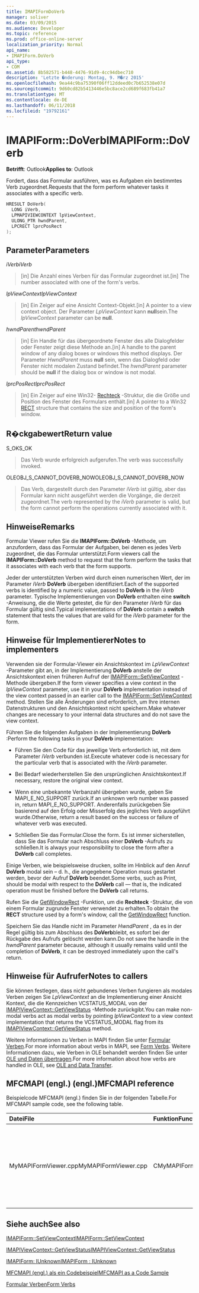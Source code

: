 ```yaml
---
title: IMAPIFormDoVerb
manager: soliver
ms.date: 03/09/2015
ms.audience: Developer
ms.topic: reference
ms.prod: office-online-server
localization_priority: Normal
api_name:
- IMAPIForm.DoVerb
api_type:
- COM
ms.assetid: 8b582571-b448-4476-91d9-4cc94dbec710
description: 'Letzte �nderung: Montag, 9. M�rz 2015'
ms.openlocfilehash: 9ea44c9ba75390f06ff12ddeed0c7b652538e07d
ms.sourcegitcommit: 9d60cd82b5413446e5bc8ace2cd689f683fb41a7
ms.translationtype: MT
ms.contentlocale: de-DE
ms.lasthandoff: 06/11/2018
ms.locfileid: "19792161"
---
```

# <a name="imapiformdoverb"></a><span data-ttu-id="c2731-103">IMAPIForm::DoVerb</span><span class="sxs-lookup"><span data-stu-id="c2731-103">IMAPIForm::DoVerb</span></span>

  
  
<span data-ttu-id="c2731-104">**Betrifft**: Outlook</span><span class="sxs-lookup"><span data-stu-id="c2731-104">**Applies to**: Outlook</span></span> 
  
<span data-ttu-id="c2731-105">Fordert, dass das Formular ausführen, was es Aufgaben ein bestimmtes Verb zugeordnet.</span><span class="sxs-lookup"><span data-stu-id="c2731-105">Requests that the form perform whatever tasks it associates with a specific verb.</span></span>
  
```cpp
HRESULT DoVerb(
  LONG iVerb,
  LPMAPIVIEWCONTEXT lpViewContext,
  ULONG_PTR hwndParent,
  LPCRECT lprcPosRect
);
```

## <a name="parameters"></a><span data-ttu-id="c2731-106">Parameter</span><span class="sxs-lookup"><span data-stu-id="c2731-106">Parameters</span></span>

 <span data-ttu-id="c2731-107">_iVerb_</span><span class="sxs-lookup"><span data-stu-id="c2731-107">_iVerb_</span></span>
  
> <span data-ttu-id="c2731-108">[in] Die Anzahl eines Verben für das Formular zugeordnet ist.</span><span class="sxs-lookup"><span data-stu-id="c2731-108">[in] The number associated with one of the form's verbs.</span></span>
    
 <span data-ttu-id="c2731-109">_lpViewContext_</span><span class="sxs-lookup"><span data-stu-id="c2731-109">_lpViewContext_</span></span>
  
> <span data-ttu-id="c2731-110">[in] Ein Zeiger auf eine Ansicht Context-Objekt.</span><span class="sxs-lookup"><span data-stu-id="c2731-110">[in] A pointer to a view context object.</span></span> <span data-ttu-id="c2731-111">Der Parameter _LpViewContext_ kann **null**sein.</span><span class="sxs-lookup"><span data-stu-id="c2731-111">The  _lpViewContext_ parameter can be **null**.</span></span>
    
 <span data-ttu-id="c2731-112">_hwndParent_</span><span class="sxs-lookup"><span data-stu-id="c2731-112">_hwndParent_</span></span>
  
> <span data-ttu-id="c2731-113">[in] Ein Handle für das übergeordnete Fenster des alle Dialogfelder oder Fenster zeigt diese Methode an.</span><span class="sxs-lookup"><span data-stu-id="c2731-113">[in] A handle to the parent window of any dialog boxes or windows this method displays.</span></span> <span data-ttu-id="c2731-114">Der Parameter _HwndParent_ muss **null** sein, wenn das Dialogfeld oder Fenster nicht modalen Zustand befindet.</span><span class="sxs-lookup"><span data-stu-id="c2731-114">The  _hwndParent_ parameter should be **null** if the dialog box or window is not modal.</span></span> 
    
 <span data-ttu-id="c2731-115">_lprcPosRect_</span><span class="sxs-lookup"><span data-stu-id="c2731-115">_lprcPosRect_</span></span>
  
> <span data-ttu-id="c2731-116">[in] Ein Zeiger auf eine Win32- [Rechteck](http://msdn.microsoft.com/de-de/library/dd162897%28VS.85%29.aspx) -Struktur, die die Größe und Position des Fenster des Formulars enthält.</span><span class="sxs-lookup"><span data-stu-id="c2731-116">[in] A pointer to a Win32 [RECT](http://msdn.microsoft.com/de-de/library/dd162897%28VS.85%29.aspx) structure that contains the size and position of the form's window.</span></span> 
    
## <a name="return-value"></a><span data-ttu-id="c2731-117">R�ckgabewert</span><span class="sxs-lookup"><span data-stu-id="c2731-117">Return value</span></span>

<span data-ttu-id="c2731-118">S_OK</span><span class="sxs-lookup"><span data-stu-id="c2731-118">S_OK</span></span> 
  
> <span data-ttu-id="c2731-119">Das Verb wurde erfolgreich aufgerufen.</span><span class="sxs-lookup"><span data-stu-id="c2731-119">The verb was successfully invoked.</span></span>
    
<span data-ttu-id="c2731-120">OLEOBJ_S_CANNOT_DOVERB_NOW</span><span class="sxs-lookup"><span data-stu-id="c2731-120">OLEOBJ_S_CANNOT_DOVERB_NOW</span></span> 
  
> <span data-ttu-id="c2731-121">Das Verb, dargestellt durch den Parameter _iVerb_ ist gültig, aber das Formular kann nicht ausgeführt werden die Vorgänge, die derzeit zugeordnet.</span><span class="sxs-lookup"><span data-stu-id="c2731-121">The verb represented by the  _iVerb_ parameter is valid, but the form cannot perform the operations currently associated with it.</span></span> 
    
## <a name="remarks"></a><span data-ttu-id="c2731-122">Hinweise</span><span class="sxs-lookup"><span data-stu-id="c2731-122">Remarks</span></span>

<span data-ttu-id="c2731-123">Formular Viewer rufen Sie die **IMAPIForm::DoVerb** -Methode, um anzufordern, dass das Formular der Aufgaben, bei denen es jedes Verb zugeordnet, die das Formular unterstützt.</span><span class="sxs-lookup"><span data-stu-id="c2731-123">Form viewers call the **IMAPIForm::DoVerb** method to request that the form perform the tasks that it associates with each verb that the form supports.</span></span> 
  
<span data-ttu-id="c2731-124">Jeder der unterstützten Verben wird durch einen numerischen Wert, der im Parameter _iVerb_ **DoVerb** übergeben identifiziert.</span><span class="sxs-lookup"><span data-stu-id="c2731-124">Each of the supported verbs is identified by a numeric value, passed to **DoVerb** in the  _iVerb_ parameter.</span></span> <span data-ttu-id="c2731-125">Typische Implementierungen von **DoVerb** enthalten eine **switch** -Anweisung, die die Werte getestet, die für den Parameter _iVerb_ für das Formular gültig sind.</span><span class="sxs-lookup"><span data-stu-id="c2731-125">Typical implementations of **DoVerb** contain a **switch** statement that tests the values that are valid for the  _iVerb_ parameter for the form.</span></span> 
  
## <a name="notes-to-implementers"></a><span data-ttu-id="c2731-126">Hinweise für Implementierer</span><span class="sxs-lookup"><span data-stu-id="c2731-126">Notes to implementers</span></span>

<span data-ttu-id="c2731-127">Verwenden sie der Formular-Viewer ein Ansichtskontext im _LpViewContext_ -Parameter gibt an, in der Implementierung **DoVerb** anstelle der Ansichtskontext einen früheren Aufruf der [IMAPIForm::SetViewContext](imapiform-setviewcontext.md) -Methode übergeben.</span><span class="sxs-lookup"><span data-stu-id="c2731-127">If the form viewer specifies a view context in the  _lpViewContext_ parameter, use it in your **DoVerb** implementation instead of the view context passed in an earlier call to the [IMAPIForm::SetViewContext](imapiform-setviewcontext.md) method.</span></span> <span data-ttu-id="c2731-128">Stellen Sie alle Änderungen sind erforderlich, um Ihre internen Datenstrukturen und den Ansichtskontext nicht speichern.</span><span class="sxs-lookup"><span data-stu-id="c2731-128">Make whatever changes are necessary to your internal data structures and do not save the view context.</span></span> 
  
<span data-ttu-id="c2731-129">Führen Sie die folgenden Aufgaben in der Implementierung **DoVerb** :</span><span class="sxs-lookup"><span data-stu-id="c2731-129">Perform the following tasks in your **DoVerb** implementation:</span></span> 
  
- <span data-ttu-id="c2731-130">Führen Sie den Code für das jeweilige Verb erforderlich ist, mit dem Parameter _iVerb_ verbunden ist.</span><span class="sxs-lookup"><span data-stu-id="c2731-130">Execute whatever code is necessary for the particular verb that is associated with the  _iVerb_ parameter.</span></span> 
    
- <span data-ttu-id="c2731-131">Bei Bedarf wiederherstellen Sie den ursprünglichen Ansichtskontext.</span><span class="sxs-lookup"><span data-stu-id="c2731-131">If necessary, restore the original view context.</span></span>
    
- <span data-ttu-id="c2731-132">Wenn eine unbekannte Verbanzahl übergeben wurde, geben Sie MAPI_E_NO_SUPPORT zurück.</span><span class="sxs-lookup"><span data-stu-id="c2731-132">If an unknown verb number was passed in, return MAPI_E_NO_SUPPORT.</span></span> <span data-ttu-id="c2731-133">Anderenfalls zurückgeben Sie basierend auf den Erfolg oder Misserfolg des jegliches Verb ausgeführt wurde.</span><span class="sxs-lookup"><span data-stu-id="c2731-133">Otherwise, return a result based on the success or failure of whatever verb was executed.</span></span>
    
- <span data-ttu-id="c2731-134">Schließen Sie das Formular.</span><span class="sxs-lookup"><span data-stu-id="c2731-134">Close the form.</span></span> <span data-ttu-id="c2731-135">Es ist immer sicherstellen, dass Sie das Formular nach Abschluss einer **DoVerb** -Aufrufs zu schließen.</span><span class="sxs-lookup"><span data-stu-id="c2731-135">It is always your responsibility to close the form after a **DoVerb** call completes.</span></span> 
    
<span data-ttu-id="c2731-136">Einige Verben, wie beispielsweise drucken, sollte im Hinblick auf den Anruf **DoVerb** modal sein – d. h., die angegebene Operation muss gestartet werden, bevor der Aufruf **DoVerb** beendet.</span><span class="sxs-lookup"><span data-stu-id="c2731-136">Some verbs, such as Print, should be modal with respect to the **DoVerb** call — that is, the indicated operation must be finished before the **DoVerb** call returns.</span></span> 
  
<span data-ttu-id="c2731-137">Rufen Sie die [GetWindowRect](http://msdn.microsoft.com/de-de/library/ms633519) -Funktion, um die **Rechteck** -Struktur, die von einem Formular zugrunde Fenster verwendet zu erhalten.</span><span class="sxs-lookup"><span data-stu-id="c2731-137">To obtain the **RECT** structure used by a form's window, call the [GetWindowRect](http://msdn.microsoft.com/de-de/library/ms633519) function.</span></span> 
  
<span data-ttu-id="c2731-138">Speichern Sie das Handle nicht im Parameter _HwndParent_ , da es in der Regel gültig bis zum Abschluss des **DoVerb**bleibt, es sofort bei der Rückgabe des Aufrufs gelöscht werden kann.</span><span class="sxs-lookup"><span data-stu-id="c2731-138">Do not save the handle in the  _hwndParent_ parameter because, although it usually remains valid until the completion of **DoVerb**, it can be destroyed immediately upon the call's return.</span></span>
  
## <a name="notes-to-callers"></a><span data-ttu-id="c2731-139">Hinweise für Aufrufer</span><span class="sxs-lookup"><span data-stu-id="c2731-139">Notes to callers</span></span>

<span data-ttu-id="c2731-140">Sie können festlegen, dass nicht gebundenes Verben fungieren als modales Verben zeigen Sie _LpViewContext_ an die Implementierung einer Ansicht Kontext, die die Kennzeichen VCSTATUS_MODAL von der [IMAPIViewContext::GetViewStatus](imapiviewcontext-getviewstatus.md) -Methode zurückgibt.</span><span class="sxs-lookup"><span data-stu-id="c2731-140">You can make non-modal verbs act as modal verbs by pointing  _lpViewContext_ to a view context implementation that returns the VCSTATUS_MODAL flag from its [IMAPIViewContext::GetViewStatus](imapiviewcontext-getviewstatus.md) method.</span></span> 
  
<span data-ttu-id="c2731-141">Weitere Informationen zu Verben in MAPI finden Sie unter [Formular Verben](form-verbs.md).</span><span class="sxs-lookup"><span data-stu-id="c2731-141">For more information about verbs in MAPI, see [Form Verbs](form-verbs.md).</span></span> <span data-ttu-id="c2731-142">Weitere Informationen dazu, wie Verben in OLE behandelt werden finden Sie unter [OLE und Daten übertragen](http://msdn.microsoft.com/de-de/library/ms693425%28VS.85%29.aspx).</span><span class="sxs-lookup"><span data-stu-id="c2731-142">For more information about how verbs are handled in OLE, see [OLE and Data Transfer](http://msdn.microsoft.com/de-de/library/ms693425%28VS.85%29.aspx).</span></span>
  
## <a name="mfcmapi-reference"></a><span data-ttu-id="c2731-143">MFCMAPI (engl.) (engl.)</span><span class="sxs-lookup"><span data-stu-id="c2731-143">MFCMAPI reference</span></span>

<span data-ttu-id="c2731-144">Beispielcode MFCMAPI (engl.) finden Sie in der folgenden Tabelle.</span><span class="sxs-lookup"><span data-stu-id="c2731-144">For MFCMAPI sample code, see the following table.</span></span>
  
|<span data-ttu-id="c2731-145">**Datei**</span><span class="sxs-lookup"><span data-stu-id="c2731-145">**File**</span></span>|<span data-ttu-id="c2731-146">**Funktion**</span><span class="sxs-lookup"><span data-stu-id="c2731-146">**Function**</span></span>|<span data-ttu-id="c2731-147">**Comment**</span><span class="sxs-lookup"><span data-stu-id="c2731-147">**Comment**</span></span>|
|:-----|:-----|:-----|
|<span data-ttu-id="c2731-148">MyMAPIFormViewer.cpp</span><span class="sxs-lookup"><span data-stu-id="c2731-148">MyMAPIFormViewer.cpp</span></span>  <br/> |<span data-ttu-id="c2731-149">CMyMAPIFormViewer::CallDoVerb</span><span class="sxs-lookup"><span data-stu-id="c2731-149">CMyMAPIFormViewer::CallDoVerb</span></span>  <br/> |<span data-ttu-id="c2731-150">MFCMAPI (engl.) verwendet die **IMAPIForm::DoVerb** -Methode zum Aufrufen eines Verbs in einem Formular.</span><span class="sxs-lookup"><span data-stu-id="c2731-150">MFCMAPI uses the **IMAPIForm::DoVerb** method to invoke a verb on a form.</span></span>  <br/> |
   
## <a name="see-also"></a><span data-ttu-id="c2731-151">Siehe auch</span><span class="sxs-lookup"><span data-stu-id="c2731-151">See also</span></span>



[<span data-ttu-id="c2731-152">IMAPIForm::SetViewContext</span><span class="sxs-lookup"><span data-stu-id="c2731-152">IMAPIForm::SetViewContext</span></span>](imapiform-setviewcontext.md)
  
[<span data-ttu-id="c2731-153">IMAPIViewContext::GetViewStatus</span><span class="sxs-lookup"><span data-stu-id="c2731-153">IMAPIViewContext::GetViewStatus</span></span>](imapiviewcontext-getviewstatus.md)
  
[<span data-ttu-id="c2731-154">IMAPIForm: IUnknown</span><span class="sxs-lookup"><span data-stu-id="c2731-154">IMAPIForm : IUnknown</span></span>](imapiformiunknown.md)


[<span data-ttu-id="c2731-155">MFCMAPI (engl.) als ein Codebeispiel</span><span class="sxs-lookup"><span data-stu-id="c2731-155">MFCMAPI as a Code Sample</span></span>](mfcmapi-as-a-code-sample.md)
  
[<span data-ttu-id="c2731-156">Formular Verben</span><span class="sxs-lookup"><span data-stu-id="c2731-156">Form Verbs</span></span>](form-verbs.md)

